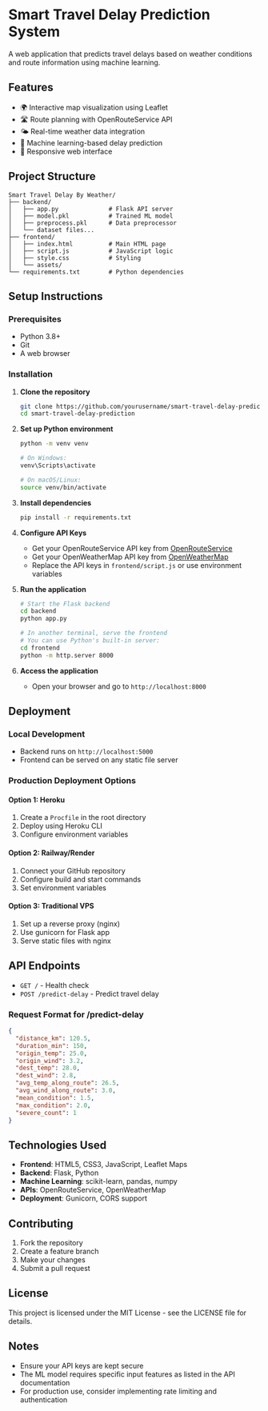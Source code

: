 # Smart Travel Delay Prediction System

A web application that predicts travel delays based on weather conditions and route information using machine learning.

## Features

- 🌍 Interactive map visualization using Leaflet
- 🛣️ Route planning with OpenRouteService API
- 🌤️ Real-time weather data integration
- 🤖 Machine learning-based delay prediction
- 📱 Responsive web interface

## Project Structure

```
Smart Travel Delay By Weather/
├── backend/
│   ├── app.py              # Flask API server
│   ├── model.pkl           # Trained ML model
│   ├── preprocess.pkl      # Data preprocessor
│   └── dataset files...
├── frontend/
│   ├── index.html          # Main HTML page
│   ├── script.js           # JavaScript logic
│   ├── style.css           # Styling
│   └── assets/
└── requirements.txt        # Python dependencies
```

## Setup Instructions

### Prerequisites

- Python 3.8+
- Git
- A web browser

### Installation

1. **Clone the repository**
   ```bash
   git clone https://github.com/yourusername/smart-travel-delay-prediction.git
   cd smart-travel-delay-prediction
   ```

2. **Set up Python environment**
   ```bash
   python -m venv venv
   
   # On Windows:
   venv\Scripts\activate
   
   # On macOS/Linux:
   source venv/bin/activate
   ```

3. **Install dependencies**
   ```bash
   pip install -r requirements.txt
   ```

4. **Configure API Keys**
   - Get your OpenRouteService API key from [OpenRouteService](https://openrouteservice.org/)
   - Get your OpenWeatherMap API key from [OpenWeatherMap](https://openweathermap.org/api)
   - Replace the API keys in `frontend/script.js` or use environment variables

5. **Run the application**
   ```bash
   # Start the Flask backend
   cd backend
   python app.py
   
   # In another terminal, serve the frontend
   # You can use Python's built-in server:
   cd frontend
   python -m http.server 8000
   ```

6. **Access the application**
   - Open your browser and go to `http://localhost:8000`

## Deployment

### Local Development
- Backend runs on `http://localhost:5000`
- Frontend can be served on any static file server

### Production Deployment Options

#### Option 1: Heroku
1. Create a `Procfile` in the root directory
2. Deploy using Heroku CLI
3. Configure environment variables

#### Option 2: Railway/Render
1. Connect your GitHub repository
2. Configure build and start commands
3. Set environment variables

#### Option 3: Traditional VPS
1. Set up a reverse proxy (nginx)
2. Use gunicorn for Flask app
3. Serve static files with nginx

## API Endpoints

- `GET /` - Health check
- `POST /predict-delay` - Predict travel delay

### Request Format for /predict-delay
```json
{
  "distance_km": 120.5,
  "duration_min": 150,
  "origin_temp": 25.0,
  "origin_wind": 3.2,
  "dest_temp": 28.0,
  "dest_wind": 2.8,
  "avg_temp_along_route": 26.5,
  "avg_wind_along_route": 3.0,
  "mean_condition": 1.5,
  "max_condition": 2.0,
  "severe_count": 1
}
```

## Technologies Used

- **Frontend**: HTML5, CSS3, JavaScript, Leaflet Maps
- **Backend**: Flask, Python
- **Machine Learning**: scikit-learn, pandas, numpy
- **APIs**: OpenRouteService, OpenWeatherMap
- **Deployment**: Gunicorn, CORS support

## Contributing

1. Fork the repository
2. Create a feature branch
3. Make your changes
4. Submit a pull request

## License

This project is licensed under the MIT License - see the LICENSE file for details.

## Notes

- Ensure your API keys are kept secure
- The ML model requires specific input features as listed in the API documentation
- For production use, consider implementing rate limiting and authentication
